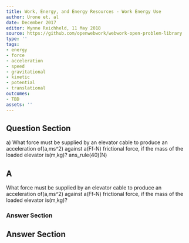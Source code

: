 ```yaml
---
title: Work, Energy, and Energy Resources - Work Energy Use
author: Urone et. al
date: December 2017
editor: Wynne Reichheld, 11 May 2018
source: https://github.com/openwebwork/webwork-open-problem-library
type: ''
tags:
- energy
- force
- acceleration
- speed
- gravitational
- kinetic
- potential
- translational
outcomes:
- TBD
assets: ''
---
```


## Question Section 

a) What force must be supplied by an elevator cable to produce an acceleration of(a,ms^2) against a(Ff-N) frictional force, if the mass of the loaded elevator is(m,kg)? 
ans_rule(40)(N)
## A
What force must be supplied by an elevator cable to produce an acceleration of(a,ms^2) against a(Ff-N) frictional force, if the mass of the loaded elevator is(m,kg)? 
### Answer Section


## Answer Section

